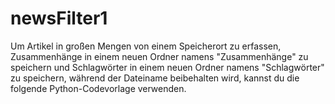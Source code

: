 # newsFilter1
Um Artikel in großen Mengen von einem Speicherort zu erfassen, Zusammenhänge in einem neuen Ordner namens "Zusammenhänge" zu speichern und Schlagwörter in einem neuen Ordner namens "Schlagwörter" zu speichern, während der Dateiname beibehalten wird, kannst du die folgende Python-Codevorlage verwenden. 
